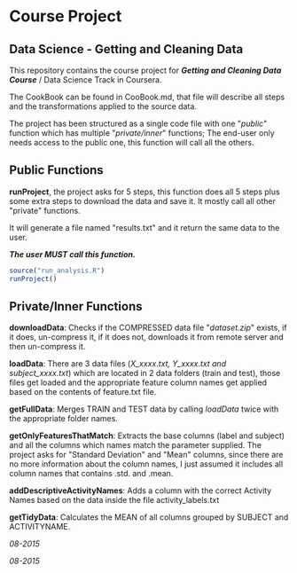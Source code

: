 Course Project
==============
Data Science - Getting and Cleaning Data
----------------------------------------

This repository contains the course project for ***Getting and Cleaning Data Course*** / Data Science Track in Coursera.

The CookBook can be found in CooBook.md, that file will describe all steps and the transformations applied to the source data.

The project has been structured as a single code file with one "*public*" function  which has multiple "*private/inner*" functions; The end-user only needs access to the public one, this function will call all the others.

Public Functions
----------------

**runProject**, the project asks for 5 steps, this function does all 5 steps plus some extra steps to download the data and save it. It mostly call all other "private" functions.

It will generate a file named "results.txt" and it return the same data to the user.

***The user MUST call this function.***

```r
source("run_analysis.R")
runProject()
```

Private/Inner Functions
-----------------

**downloadData**: Checks if the COMPRESSED data file "*dataset.zip*" exists, if it does, un-compress it, if it does not, downloads it from remote server and then un-compress it.

**loadData**: There are 3 data files (*X_xxxx.txt, Y_xxxx.txt and subject_xxxx.txt*) which are located in 2 data folders (train and test), those files get loaded and the appropriate feature column names get applied based on the contents of feature.txt file.

**getFullData**: Merges TRAIN and TEST data by calling *loadData* twice with the appropriate folder names.

**getOnlyFeaturesThatMatch**: Extracts the base columns (label and subject) and all the columns which names match the parameter supplied. The project asks for "Standard Deviation" and "Mean" columns, since there are no more information about the column names, I just assumed it includes all column names that contains .std. and .mean.

**addDescriptiveActivityNames**: Adds a column with the correct Activity Names based on the data inside the file activity_labels.txt

**getTidyData**: Calculates the MEAN of all columns grouped by SUBJECT and ACTIVITYNAME.

*08-2015*


*08-2015*